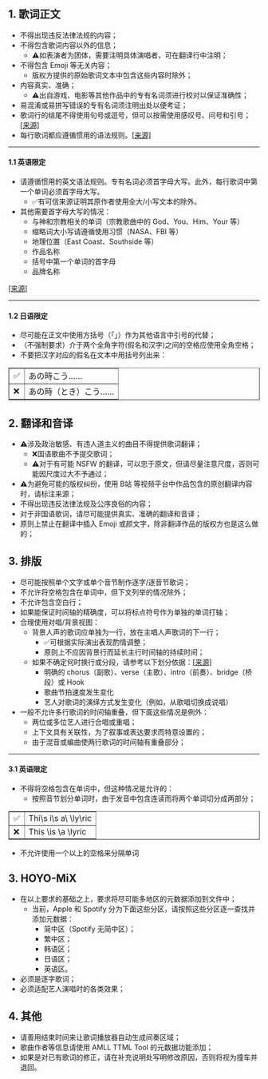 ## 1. 歌词正文
- 不得出现违反法律法规的内容；
- 不得包含歌词内容以外的信息；
	- ⚠如表演者为团体，需要注明具体演唱者，可在翻译行中注明；
- 不得包含 Emoji 等无关内容；
	- 版权方提供的原始歌词文本中包含这些内容时除外；
- 内容真实、准确；
	- ⚠出自游戏、电影等其他作品中的专有名词须进行校对以保证准确性；
- 易混淆或易拼写错误的专有名词须注明出处以便考证；
- 歌词行的结尾不得使用句号或逗号，但可以按需使用感叹号、问号和引号；[[来源]](https://help.apple.com/itc/musicstyleguide/#/itc3ae5d4dea:~:text=%E6%AD%8C%E8%AF%8D%E8%A1%8C%E7%9A%84%E7%BB%93%E5%B0%BE%E4%B8%8D%E5%BE%97%E4%BD%BF%E7%94%A8%E5%8F%A5%E5%8F%B7%E6%88%96%E9%80%97%E5%8F%B7%EF%BC%8C%E4%BD%86%E5%8F%AF%E4%BB%A5%E6%8C%89%E9%9C%80%E4%BD%BF%E7%94%A8%E6%84%9F%E5%8F%B9%E5%8F%B7%E3%80%81%E9%97%AE%E5%8F%B7%E5%92%8C%E5%BC%95%E5%8F%B7%E3%80%82)
- 每行歌词都应遵循惯用的语法规则。[[来源]](https://help.apple.com/itc/musicstyleguide/#/itc3ae5d4dea:~:text=%E5%92%8C%E5%BC%95%E5%8F%B7%E3%80%82-,%E6%AF%8F%E8%A1%8C%E6%AD%8C%E8%AF%8D%E9%83%BD%E5%BA%94%E9%81%B5%E5%BE%AA%E6%83%AF%E7%94%A8%E7%9A%84%E8%AF%AD%E6%B3%95%E8%A7%84%E5%88%99%E3%80%82,-%E5%85%B6%E4%BB%96%E5%8F%AF%E5%9C%A8%E6%AD%8C%E8%AF%8D)

---

#### 1.1 英语限定
- 请遵循惯用的英文语法规则。专有名词必须首字母大写。此外，每行歌词中第一个单词必须首字母大写。
	- ✅有可信来源证明其原作者使用全大/小写文本的除外。
- 其他需要首字母大写的情况：
	- 与神和宗教相关的单词（宗教歌曲中的 God、You、Him、Your 等）
	- 缩略词大小写请遵循使用习惯（NASA、FBI 等）
	- 地理位置（East Coast、Southside 等）
	- 作品名称
	- 括号中第一个单词的首字母
	- 品牌名称

[[来源]](https://help.apple.com/itc/musicstyleguide/#/itc3ae5d4dea)

---

#### 1.2 日语限定
- 尽可能在正文中使用方括号（「」）作为其他语言中引号的代替；
- （不强制要求）介于两个全角字符(假名和汉字)之间的空格应使用全角空格；
- 不要把汉字对应的假名在文本中用括号列出来：
  
<table border="1">
<tr>
      <td>✅</td>
      <td>あの時こう……</td>
</tr>
<tr>
      <td>❌</td>
      <td>あの時（とき）こう…… </td>
</tr>
</table>

## 2. 翻译和音译
- ⚠涉及政治敏感、有违人道主义的曲目不得提供歌词翻译；
	- ❌国语歌曲不予提交歌词；
	- ⚠对于有可能 NSFW 的翻译，可以忠于原文，但请尽量注意尺度，否则可能因尺度过大不予通过；
- ⚠为避免可能的版权纠纷，使用 B站 等视频平台中作品包含的原创翻译内容时，请标注来源；
- 不得出现违反法律法规及公序良俗的内容；
- 对于非国语歌词，请尽可能提供真实、准确的翻译和音译；
- 原则上禁止在翻译中插入 Emoji 或颜文字，除非翻译作品的版权方也是这么做的；


## 3. 排版
- 尽可能按照单个文字或单个音节制作逐字/逐音节歌词；
- 不允许将空格包含在单词中，但下文列举的情况除外；
- 不允许包含空白行；
- 如果能保证时间轴的精确度，可以将标点符号作为单独的单词打轴；
- 合理使用对唱/背景视图：
	- 背景人声的歌词应单独为一行，放在主唱人声歌词的下一行；
		- ✅可根据实际演出表现酌情调整；
  		- 原则上不应因背景行而延长主行时间轴的持续时间；
	- 如果不确定何时换行或分段，请参考以下划分依据：[[来源]](https://help.apple.com/itc/musicstyleguide/#/itc3ae5d4dea)
		- 明确的 chorus（副歌）、verse（主歌）、intro（前奏）、bridge（桥段）或 Hook
		- 歌曲节拍速度发生变化
		- 艺人对歌词的演绎方式发生变化（例如，从歌唱切换成说唱）
- 一般不允许多行歌词的时间轴重叠，但下面这些情况是例外：
	- 两位或多位艺人进行合唱或重唱；
	- 上下文具有关联性，为了叙事或表达要求而特意设置的；
	- 由于混音或编曲使两行歌词的时间轴有重叠部分；

---

#### 3.1 英语限定
- 不得将空格包含在单词中，但这种情况是允许的：
	- 按照音节划分单词时，由于发音中包含连读而将两个单词切分成两部分；

<table border="1">
<tr>
      <td>✅</td>
      <td>Thi\s i\s a\ \ly\ric</td>
</tr>
<tr>
      <td>❌</td>
      <td>This \is \a \lyric</td>
</tr>
</table>

- 不允许使用一个以上的空格来分隔单词

## 3. HOYO-MiX
- 在以上要求的基础之上，要求将尽可能多地区的元数据添加到文件中；
  - 当前，Apple 和 Spotify 分为下面这些分区，请按照这些分区逐一查找并添加元数据：
    - 简中区（Spotify 无简中区）；
    - 繁中区；
    - 韩语区；
    - 日语区；
    - 英语区。
- 必须是逐字歌词；
- 必须适配艺人演唱时的各类效果；

## 4. 其他
- 请善用结束时间来让歌词播放器自动生成间奏区域；
- 歌曲作者等信息请使用 AMLL TTML Tool 的元数据功能添加；
- 如果是对已有歌词的修正，请在补充说明处写明修改原因，否则将视为撞车并退回。
